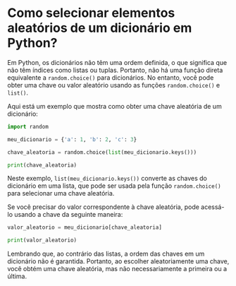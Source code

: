 # Como selecionar elementos aleatórios de um dicionário em Python?

Em Python, os dicionários não têm uma ordem definida, o que significa que não têm índices como listas ou tuplas. Portanto, não há uma função direta equivalente a `random.choice()` para dicionários. No entanto, você pode obter uma chave ou valor aleatório usando as funções `random.choice()` e `list()`.

Aqui está um exemplo que mostra como obter uma chave aleatória de um dicionário:

```python
import random

meu_dicionario = {'a': 1, 'b': 2, 'c': 3}

chave_aleatoria = random.choice(list(meu_dicionario.keys()))

print(chave_aleatoria)
```

Neste exemplo, `list(meu_dicionario.keys())` converte as chaves do dicionário em uma lista, que pode ser usada pela função `random.choice()` para selecionar uma chave aleatória.

Se você precisar do valor correspondente à chave aleatória, pode acessá-lo usando a chave da seguinte maneira:

```python
valor_aleatorio = meu_dicionario[chave_aleatoria]

print(valor_aleatorio)
```

Lembrando que, ao contrário das listas, a ordem das chaves em um dicionário não é garantida. Portanto, ao escolher aleatoriamente uma chave, você obtém uma chave aleatória, mas não necessariamente a primeira ou a última.
